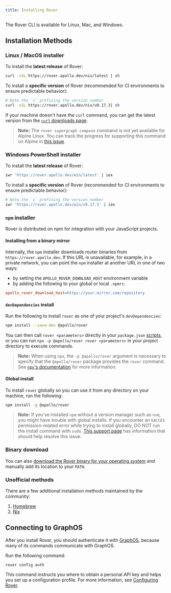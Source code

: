 ```yaml
---
title: Installing Rover
---
```


The Rover CLI is available for Linux, Mac, and Windows.

## Installation Methods

### Linux / MacOS installer

To install the **latest release** of Rover:

```bash
curl -sSL https://rover.apollo.dev/nix/latest | sh
```

To install a **specific version** of Rover (recommended for CI environments to ensure predictable behavior):

```bash
# Note the `v` prefixing the version number
curl -sSL https://rover.apollo.dev/nix/v0.17.3| sh
```

If your machine doesn't have the `curl` command, you can get the latest version from the [`curl` downloads page](https://curl.se/download.html).

> **Note:** The `rover supergraph compose` command is not yet available for Alpine Linux. You can track the progress for supporting this command on Alpine in [this issue](https://github.com/apollographql/rover/issues/537).

### Windows PowerShell installer

To install the **latest release** of Rover:

```bash
iwr 'https://rover.apollo.dev/win/latest' | iex
```

To install a **specific version** of Rover (recommended for CI environments to ensure predictable behavior):

```bash
# Note the `v` prefixing the version number
iwr 'https://rover.apollo.dev/win/v0.17.3' | iex
```

### `npm` installer

Rover is distributed on npm for integration with your JavaScript projects.

#### Installing from a binary mirror

Internally, the `npm` installer downloads router binaries from `https://rover.apollo.dev`. If this URL is unavailable, for example, in a private network, you can point the `npm` installer at another URL in one of two ways:

- by setting the `APOLLO_ROVER_DOWNLOAD_HOST` environment variable
- by adding the following to your global or local `.npmrc`:
  
```ini
apollo_rover_download_host=https://your.mirror.com/repository
```

#### `devDependencies` install

Run the following to install `rover` as one of your project's `devDependencies`:

```bash
npm install --save-dev @apollo/rover
```

You can then call `rover <parameters>` directly in your `package.json` [scripts](https://docs.npmjs.com/cli/v6/using-npm/scripts), or you can run `npx -p @apollo/rover rover <parameters>` in your project directory to execute commands.

> **Note:** When using `npx`, the `-p @apollo/rover` argument is necessary to specify that the `@apollo/rover` package provides the `rover` command.  See [`npx`'s documentation](https://www.npmjs.com/package/npx#description) for more information.

#### Global install

To install `rover` globally so you can use it from any directory on your machine, run the following:

```bash
npm install -g @apollo/rover
```

> **Note:** If you've installed `npm` without a version manager such as `nvm`, you might have trouble with global installs. If you encounter an `EACCES` permission-related error while trying to install globally, DO NOT run the install command with `sudo`. [This support page](https://docs.npmjs.com/resolving-eacces-permissions-errors-when-installing-packages-globally) has information that should help resolve this issue.

### Binary download

You can also [download the Rover binary for your operating system](https://github.com/apollographql/rover/releases) and manually add its location to your `PATH`.

### Unofficial methods

There are a few additional installation methods maintained by the community:

1. [Homebrew](https://formulae.brew.sh/formula/rover#default)
2. [Nix](https://search.nixos.org/packages?channel=unstable&show=rover&from=0&size=50&sort=relevance&type=packages&query=rover)

## Connecting to GraphOS

After you install Rover, you should authenticate it with [GraphOS](/graphos/), because many of its commands communicate with GraphOS.

Run the following command:

```shell
rover config auth
```

This command instructs you where to obtain a personal API key and helps you set up a configuration profile. For more information, see [Configuring Rover](./configuring).
